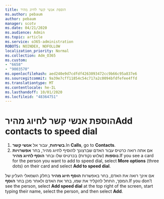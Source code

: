 ```yaml
---
title: הוספת אנשי קשר לחיוג מהיר
ms.author: pebaum
author: pebaum
manager: scotv
ms.date: 04/21/2020
ms.audience: Admin
ms.topic: article
ms.service: o365-administration
ROBOTS: NOINDEX, NOFOLLOW
localization_priority: Normal
ms.collection: Adm_O365
ms.custom:
- "6658"
- "9003570"
ms.openlocfilehash: aed240e9d7cdfdf4263093472cc9b66c95a837e6
ms.sourcegitcommit: 9a39e7cff11854c54c717a2c0094bfdfefee4ffd
ms.translationtype: MT
ms.contentlocale: he-IL
ms.lasthandoff: 10/01/2020
ms.locfileid: "48364751"
---
```

# <a name="add-contacts-to-speed-dial"></a><span data-ttu-id="f38fc-102">הוספת אנשי קשר לחיוג מהיר</span><span class="sxs-lookup"><span data-stu-id="f38fc-102">Add contacts to speed dial</span></span>

1. <span data-ttu-id="f38fc-103">**בשיחות**, עבור אל **אנשי קשר**.</span><span class="sxs-lookup"><span data-stu-id="f38fc-103">In  **Calls**, go to  **Contacts**.</span></span>
2. <span data-ttu-id="f38fc-104">אם אתה רואה כרטיס עבור האדם שברצונך להוסיף לחיוג מהיר, בחר  **אפשרויות נוספות**  (שלוש נקודות) בכרטיס שלו ובחר  **הוסף לחיוג מהיר**.</span><span class="sxs-lookup"><span data-stu-id="f38fc-104">If you see a card for the person you want to add to speed dial, select  **More options**  (three dots) on their card and select  **Add to speed dial**.</span></span>

<span data-ttu-id="f38fc-105">אם אינך רואה את האדם, בחר באפשרות  **הוסף חיוג מהיר**  בחלק השמאלי העליון של המסך, התחל להקליד את שמו, בחר את האדם ולאחר מכן בחר  **הוסף**.</span><span class="sxs-lookup"><span data-stu-id="f38fc-105">If you don’t see the person, select  **Add speed dial**  at the top right of the screen, start typing their name, select the person, and then select  **Add**.</span></span>
